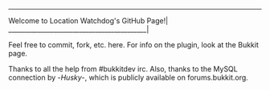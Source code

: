 ___________________________________________
Welcome to Location Watchdog's GitHub Page!|
___________________________________________|

Feel free to commit, fork, etc. here. For info
on the plugin, look at the Bukkit page.

Thanks to all the help from #bukkitdev irc. Also,
thanks to the MySQL connection by -_Husky_-, which
is publicly available on forums.bukkit.org.
